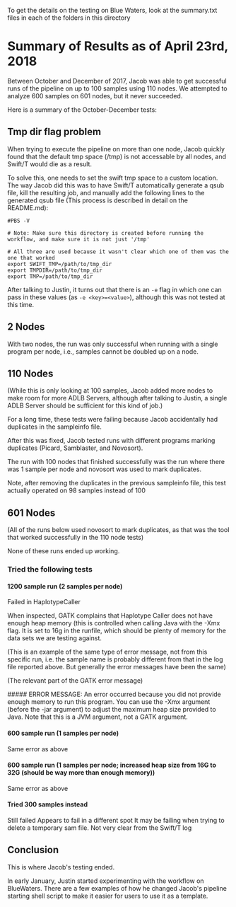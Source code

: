 To get the details on the testing on Blue Waters, look at the summary.txt files in each of the folders in this directory

# Summary of Results as of April 23rd, 2018

Between October and December of 2017, Jacob was able to get successful runs of the pipeline on up to 100 samples using 110 nodes. We attempted to analyze 600 samples on 601 nodes, but it never succeeded.

Here is a summary of the October-December tests:

## Tmp dir flag problem

When trying to execute the pipeline on more than one node, Jacob quickly found that the default tmp space (/tmp) is not accessable by all nodes, and Swift/T would die as a result.

To solve this, one needs to set the swift tmp space to a custom location. The way Jacob did this was to have Swift/T automatically generate a qsub file, kill the resulting job, and manually add the following lines to the generated qsub file (This process is described in detail on the README.md):

```
#PBS -V

# Note: Make sure this directory is created before running the workflow, and make sure it is not just '/tmp'

# All three are used because it wasn't clear which one of them was the one that worked
export SWIFT_TMP=/path/to/tmp_dir
export TMPDIR=/path/to/tmp_dir
export TMP=/path/to/tmp_dir
```

After talking to Justin, it turns out that there is an `-e` flag in which one can pass in these values (as `-e <key>=<value>`), although this was not tested at this time.

## 2 Nodes
With two nodes, the run was only successful when running with a single program per node, i.e., samples cannot be doubled up on a node.

## 110 Nodes
(While this is only looking at 100 samples, Jacob added more nodes to make room for more ADLB Servers, although after talking to Justin, a single ADLB Server should be sufficient for this kind of job.)

For a long time, these tests were failing because Jacob accidentally had duplicates in the sampleinfo file.

After this was fixed, Jacob tested runs with different programs marking duplicates (Picard, Samblaster, and Novosort). 

The run with 100 nodes that finished successfully was the run where there was 1 sample per node and novosort was used to mark duplicates.

Note, after removing the duplicates in the previous sampleinfo file, this test actually operated on 98 samples instead of 100

## 601 Nodes

(All of the runs below used novosort to mark duplicates, as that was the tool that worked successfully in the 110 node tests)

None of these runs ended up working.

### Tried the following tests

#### 1200 sample run (2 samples per node)
Failed in HaplotypeCaller

When inspected, GATK complains that Haplotype Caller does not have enough heap memory (this is controlled when calling Java with the -Xmx flag. It is set to 16g in the runfile, which should be plenty of memory for the data sets we are testing against.

(This is an example of the same type of error message, not from this specific run, i.e. the sample name is probably different from that in the log file reported above. But generally the error messages have been the same)

(The relevant part of the GATK error message)

\##### ERROR MESSAGE: An error occurred because you did not provide enough memory to run this program. You can use the -Xmx argument (before the -jar argument) to adjust the maximum heap size provided to Java. Note that this is a JVM argument, not a GATK argument.

#### 600 sample run (1 samples per node)

Same error as above

#### 600 sample run (1 samples per node; increased heap size from 16G to 32G (should be way more than enough memory))

Same error as above

#### Tried 300 samples instead

Still failed
Appears to fail in a different spot
It may be failing when trying to delete a temporary sam file. Not very clear from the Swift/T log

## Conclusion

This is where Jacob's testing ended.

In early January, Justin started experimenting with the workflow on BlueWaters. There are a few examples of how he changed Jacob's pipeline starting shell script to make it easier for users to use it as a template.

